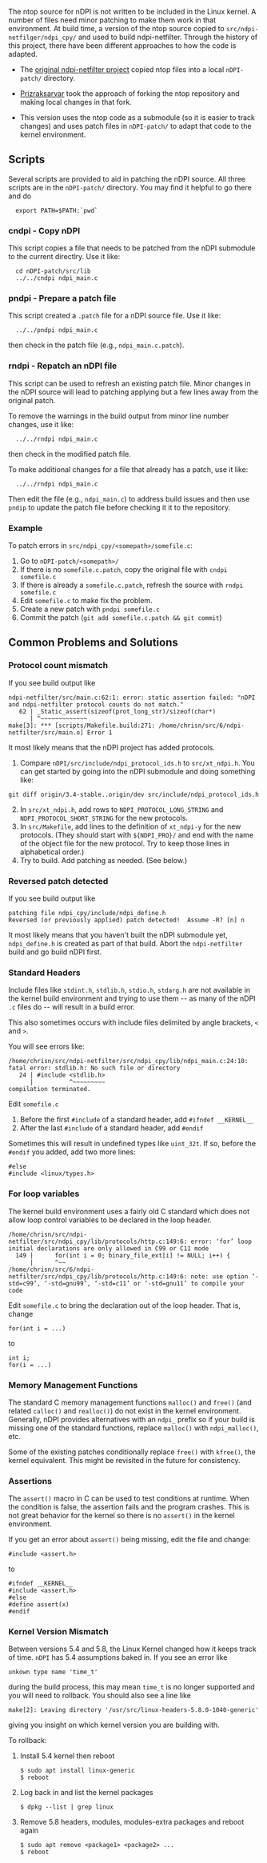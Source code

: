 The ntop source for nDPI is not written to be included in the Linux
kernel.  A number of files need minor patching to make them work in
that environment.  At build time, a version of the ntop source copied
to `src/ndpi-netfilger/ndpi_cpy/` and used to build ndpi-netfilter.
Through the history of this project, there have been different
approaches to how the code is adapted.

* The [original ndpi-netfilter
project](https://github.com/betolj/ndpi-netfilter) copied ntop files
into a local `nDPI-patch/` directory.

* [Prizraksarvar](https://github.com/prizraksarvar/ndpi-netfilter)
took the approach of forking the ntop repository and making local
changes in that fork.

* This version uses the ntop code as a submodule (so it is easier to
track changes) and uses patch files in `nDPI-patch/` to adapt that
code to the kernel environment.

## Scripts

Several scripts are provided to aid in patching the nDPI source.  All
three scripts are in the `nDPI-patch/` directory.  You may find it helpful to go there and do

```
  export PATH=$PATH:`pwd`
```

### cndpi - Copy nDPI

This script copies a file that needs to be patched from the nDPI submodule to the current directlry.  Use it like:

```
  cd nDPI-patch/src/lib
  ../../cndpi ndpi_main.c
```

### pndpi - Prepare a patch file

This script created a `.patch` file for a nDPI source file.  Use it like:

```
  ../../pndpi ndpi_main.c
```

then check in the patch file (e.g., `ndpi_main.c.patch`).

### rndpi - Repatch an nDPI file

This script can be used to refresh an existing patch file.  Minor
changes in the nDPI source will lead to patching applying but a few
lines away from the original patch.

To remove the warnings in the build output from minor line number changes, use it like:

```
  ../../rndpi ndpi_main.c
```

then check in the modified patch file.

To make additional changes for a file that already has a patch, use it like:

```
  ../../rndpi ndpi_main.c
```

Then edit the file (e.g., `ndpi_main.c`) to address build issues and then use `pndip` to update the patch file before checking it it to the repository.

### Example

To patch errors in `src/ndpi_cpy/<somepath>/somefile.c`:
1. Go to `nDPI-patch/<somepath>/`
1. If there is no `somefile.c.patch`, copy the original file with `cndpi somefile.c`
1. If there is already a `somefile.c.patch`, refresh the source with `rndpi somefile.c`
1. Edit `somefile.c` to make fix the problem.
1. Create a new patch with `pndpi somefile.c`
1. Commit the patch (`git add somefile.c.patch && git commit`)

## Common Problems and Solutions

### Protocol count mismatch

If you see build output like
```
ndpi-netfilter/src/main.c:62:1: error: static assertion failed: "nDPI and ndpi-netfilter protocol counts do not match."
   62 | _Static_assert(sizeof(prot_long_str)/sizeof(char*)
      | ^~~~~~~~~~~~~~
make[3]: *** [scripts/Makefile.build:271: /home/chrisn/src/6/ndpi-netfilter/src/main.o] Error 1
```

It most likely means that the nDPI project has added protocols.
1. Compare `nDPI/src/include/ndpi_protocol_ids.h` to `src/xt_ndpi.h`.  You can get started by going into the nDPI submodule and doing something like:
```
git diff origin/3.4-stable..origin/dev src/include/ndpi_protocol_ids.h
```
2. In `src/xt_ndpi.h`, add rows to `NDPI_PROTOCOL_LONG_STRING` and
`NDPI_PROTOCOL_SHORT_STRING` for the new protocols.
1. In `src/Makefile`, add lines to the definition of `xt_ndpi-y` for
the new protocols. (They should start with `${NDPI_PRO}/` and end with
the name of the object file for the new protocol.  Try to keep those lines in alphabetical order.)
1. Try to build.  Add patching as needed. (See below.)

### Reversed patch detected

If you see build output like
```
patching file ndpi_cpy/include/ndpi_define.h
Reversed (or previously applied) patch detected!  Assume -R? [n] n
```

It most likely means that you haven't built the nDPI submodule yet,
`ndpi_define.h` is created as part of that build.  Abort the
`ndpi-netfilter` build and go build nDPI first.

### Standard Headers ###

Include files like `stdint.h`, `stdlib.h`, `stdio.h`, `stdarg.h` are
not available in the kernel build environment and trying to use them
-- as many of the nDPI `.c` files do -- will result in a build error.

This also sometimes occurs with include files delimited by angle
brackets, `<` and `>`.

You will see errors like:

```
/home/chrisn/src/ndpi-netfilter/src/ndpi_cpy/lib/ndpi_main.c:24:10: fatal error: stdlib.h: No such file or directory
   24 | #include <stdlib.h>
      |          ^~~~~~~~~~
compilation terminated.
```

Edit `somefile.c`
1. Before the first `#include` of a standard header, add `#ifndef __KERNEL__`
1. After the last `#include` of a standard header, add `#endif`

Sometimes this will result in undefined types like `uint_32t`.  If so, before the `#endif` you added, add two more lines:
```
#else
#include <linux/types.h>
```

### For loop variables

The kernel build environment uses a fairly old C standard which does not allow loop control variables to be declared in the loop header.

```
/home/chrisn/src/ndpi-netfilter/src/ndpi_cpy/lib/protocols/http.c:149:6: error: ‘for’ loop initial declarations are only allowed in C99 or C11 mode
  149 |      for(int i = 0; binary_file_ext[i] != NULL; i++) {
      |      ^~~
/home/chrisn/src/6/ndpi-netfilter/src/ndpi_cpy/lib/protocols/http.c:149:6: note: use option ‘-std=c99’, ‘-std=gnu99’, ‘-std=c11’ or ‘-std=gnu11’ to compile your code
```

Edit `somefile.c` to bring the declaration out of the loop header.
That is, change
```
for(int i = ...)
```
to
```
int i;
for(i = ...)
```
### Memory Management Functions

The standard C memory management functions `malloc()` and `free()`
(and related `calloc()` and `realloc()`) do not exist in the kernel
environment.  Generally, nDPI provides alternatives with an `ndpi_`
prefix so if your build is missing one of the standard functions,
replace `malloc()` with `ndpi_malloc()`, etc.

Some of the existing patches conditionally replace `free()` with
`kfree()`, the kernel equivalent.  This might be revisited in the
future for consistency.


### Assertions

The `assert()` macro in C can be used to test conditions at runtime.
When the condition is false, the assertion fails and the program
crashes.  This is not great behavior for the kernel so there is no
`assert()` in the kernel environment.

If you get an error about `assert()` being missing, edit the file and
change:

```
#include <assert.h>
```
to
```
#ifndef __KERNEL__
#include <assert.h>
#else
#define assert(x)
#endif
```

### Kernel Version Mismatch

Between versions 5.4 and 5.8, the Linux Kernel changed how it keeps
track of time. `nDPI` has 5.4 assumptions baked in.  If you see an error like
```
unkown type name 'time_t'
```
during the build process, this may mean `time_t` is no longer supported 
and you will need to rollback. You should also see a line like
```
make[2]: Leaving directory '/usr/src/linux-headers-5.8.0-1040-generic'
```
giving you insight on which kernel version you are building with.

To rollback:
1. Install 5.4 kernel then reboot
    ```
    $ sudo apt install linux-generic
    $ reboot
    ```
1. Log back in and list the kernel packages
    ```
    $ dpkg --list | grep linux
    ```
1. Remove 5.8 headers, modules, modules-extra packages and reboot again
    ```
    $ sudo apt remove <package1> <package2> ...
    $ reboot
    ```